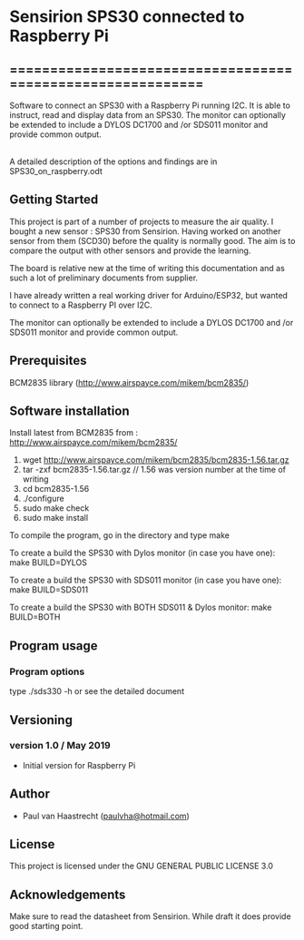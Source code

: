 # Sensirion SPS30 connected to Raspberry Pi

## ===========================================================

Software to connect an SPS30 with a Raspberry Pi running I2C. It is able to instruct,
read and display data from an SPS30. The monitor can optionally be
extended to include a DYLOS DC1700 and /or SDS011 monitor and provide common output.

<br> A detailed description of the options and findings are in SPS30_on_raspberry.odt

## Getting Started
This project is part of a number of projects to measure the air quality.
I bought a new sensor : SPS30 from Sensirion.
Having worked on another sensor from them (SCD30) before the quality is normally good.
The aim is to compare the output with other sensors and provide the learning.

The board is relative new at the time of writing this documentation and
as such a lot of preliminary documents from supplier.

I have already written a real working driver for Arduino/ESP32,
but wanted to connect to a Raspberry PI over I2C.

The monitor can optionally be extended to include a DYLOS DC1700
and /or SDS011 monitor and provide common output.

## Prerequisites
BCM2835 library (http://www.airspayce.com/mikem/bcm2835/)

## Software installation
Install latest from BCM2835 from : http://www.airspayce.com/mikem/bcm2835/

1. wget http://www.airspayce.com/mikem/bcm2835/bcm2835-1.56.tar.gz
2. tar -zxf bcm2835-1.56.tar.gz     // 1.56 was version number at the time of writing
3. cd bcm2835-1.56
4. ./configure
5. sudo make check
6. sudo make install

To compile the program, go in the directory and type
    make

To create a build the SPS30 with Dylos monitor (in case you have one):
    make BUILD=DYLOS

To create a build the SPS30 with SDS011 monitor (in case you have one):
    make BUILD=SDS011

To create a build the SPS30 with BOTH SDS011 & Dylos monitor:
    make BUILD=BOTH

## Program usage
### Program options
type ./sds330 -h or see the detailed document

## Versioning

### version 1.0 / May 2019
 * Initial version for Raspberry Pi

## Author
 * Paul van Haastrecht (paulvha@hotmail.com)

## License
This project is licensed under the GNU GENERAL PUBLIC LICENSE 3.0

## Acknowledgements
Make sure to read the datasheet from Sensirion. While draft it does provide good starting point.<br>


